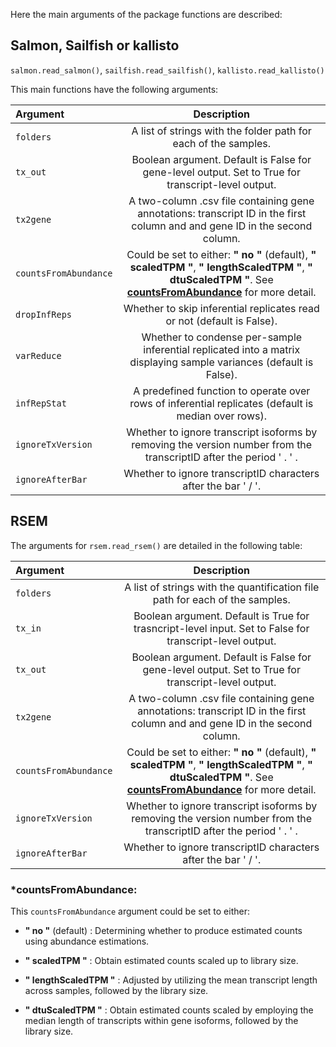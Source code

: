 
Here the main arguments of the package functions are described:

## Salmon, Sailfish or kallisto

 ``salmon.read_salmon()``, ``sailfish.read_sailfish()``, `kallisto.read_kallisto()`

This main functions have the following arguments:

| Argument | Description |
|:---------|:-----------:|
|`folders` | A list of strings with the folder path for each of the samples.|        
|`tx_out` | Boolean argument. Default is False for gene-level output. Set to True for transcript-level output.  |
|`tx2gene` | A two-column .csv file containing gene annotations: transcript ID in the first column and and gene ID in the second column.| 
|`countsFromAbundance` | Could be set to either: **" no "** (default), **" scaledTPM "**, **" lengthScaledTPM "**, **" dtuScaledTPM "**. See [**countsFromAbundance**](http://127.0.0.1:8000/index%20copia/#:~:text=*countsFromAbundance%3A) for more detail.|  
|`dropInfReps` | Whether to skip inferential replicates read or not (default is False).|
|`varReduce` | Whether to condense per-sample inferential replicated into a matrix displaying sample variances (default is False).|
|`infRepStat`| A predefined function to operate over rows of inferential replicates (default is median over rows).|
|`ignoreTxVersion` | Whether to ignore transcript isoforms by removing the version number from the transcriptID after the period ' . ' . |  
|`ignoreAfterBar` |Whether to ignore transcriptID characters after the bar ' / '. | 


## RSEM

The arguments for ``rsem.read_rsem()`` are detailed in the following table:

| Argument | Description |
|:---------|:-----------:|
|`folders` | A list of strings with the quantification file path for each of the samples.|     
|`tx_in` | Boolean argument. Default is True for trasncript-level input. Set to False for transcript-level output. |     
|`tx_out` | Boolean argument. Default is False for gene-level output. Set to True for transcript-level output.  |
|`tx2gene` | A two-column .csv file containing gene annotations: transcript ID in the first column and and gene ID in the second column.| 
|`countsFromAbundance` | Could be set to either: **" no "** (default), **" scaledTPM "**, **" lengthScaledTPM "**, **" dtuScaledTPM "**. See [**countsFromAbundance**](http://127.0.0.1:8000/index%20copia/#:~:text=*countsFromAbundance%3A) for more detail.| 
|`ignoreTxVersion` | Whether to ignore transcript isoforms by removing the version number from the transcriptID after the period ' . ' . |  
|`ignoreAfterBar` |Whether to ignore transcriptID characters after the bar ' / '. | 

### *countsFromAbundance:

This ``countsFromAbundance`` argument could be set to either:

* **" no "** (default) : Determining whether to produce estimated counts using abundance estimations.

* **" scaledTPM "** : Obtain estimated counts scaled up to library size.

* **" lengthScaledTPM "** : Adjusted by utilizing the mean transcript length across samples,    followed by the library size.

* **" dtuScaledTPM "** : Obtain estimated counts scaled by employing the median length of transcripts within gene isoforms, followed by the library size.



